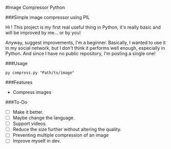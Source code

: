 #Image Compressor Python

###Simple image compressor using PIL

Hi !
This project is my first real useful thing in Python, it's really basic and will be improved by me... or by you!

Anyway, suggest improvements, I'm a beginner.
Basically, I wanted to use it in my social network, but I don't think it performs well enough, especially in Python.
And since I have no public repository, I'm posting a single one!

###Usage

````shell script
py compress.py "Path/to/image"
````
###Features
- Compress images

###To-Do
- [ ] Make it better.
- [ ] Maybe change the language.
- [ ] Support videos.
- [ ] Reduce the size further without altering the quality.
- [ ] Preventing multiple compression of an image
- [ ] Improve myself in dev.
